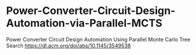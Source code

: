 # Power-Converter-Circuit-Design-Automation-via-Parallel-MCTS
Power Converter Circuit Design Automation Using Parallel Monte Carlo Tree Search
https://dl.acm.org/doi/abs/10.1145/3549538
